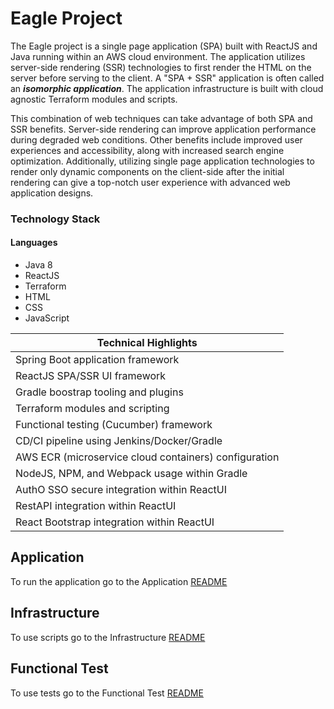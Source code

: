 # Eagle Project

The Eagle project is a single page application (SPA) built with ReactJS and Java running within an AWS cloud environment.  The application utilizes server-side rendering (SSR) technologies to first render the HTML on the server before serving to the client.  A "SPA + SSR" application is often called an ***isomorphic application***.  The application infrastructure is built with cloud agnostic Terraform modules and scripts.

This combination of web techniques can take advantage of both SPA and SSR benefits.  Server-side rendering can improve application performance during degraded web conditions.  Other benefits include improved user experiences and accessibility, along with increased search engine optimization.  Additionally, utilizing single page application technologies to render only dynamic components on the client-side after the initial rendering can give a top-notch user experience with advanced web application designs.

### Technology Stack
#### Languages
  * Java 8
  * ReactJS
  * Terraform
  * HTML
  * CSS
  * JavaScript

| Technical Highlights  |
| ------------- |
| Spring Boot application framework |
| ReactJS SPA/SSR UI framework |
| Gradle boostrap tooling and plugins|
| Terraform modules and scripting |
| Functional testing (Cucumber) framework |
| CD/CI pipeline using Jenkins/Docker/Gradle|
| AWS ECR (microservice cloud containers) configuration|
| NodeJS, NPM, and Webpack usage within Gradle |
| AuthO SSO secure integration within ReactUI|
| RestAPI integration within ReactUI |
| React Bootstrap integration within ReactUI |

## Application
To run the application go to the Application [README](application/README.md)


## Infrastructure
To use scripts go to the Infrastructure [README](infrastructure/README.md)

## Functional Test
To use tests go to the Functional Test [README](functional_test/README.md)
